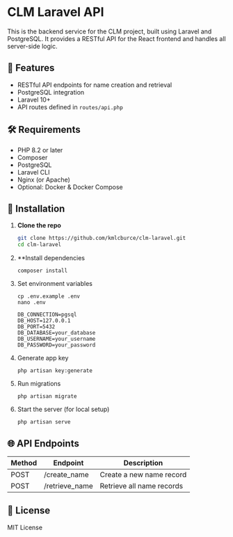 # CLM Laravel API

This is the backend service for the CLM project, built using Laravel and PostgreSQL. It provides a RESTful API for the React frontend and handles all server-side logic.

## 🧾 Features

- RESTful API endpoints for name creation and retrieval
- PostgreSQL integration
- Laravel 10+
- API routes defined in `routes/api.php`

## 🛠️ Requirements

- PHP 8.2 or later
- Composer
- PostgreSQL
- Laravel CLI
- Nginx (or Apache)
- Optional: Docker & Docker Compose


## 🚀 Installation

1. **Clone the repo**
   ```bash
   git clone https://github.com/kmlcburce/clm-laravel.git
   cd clm-laravel
    ```
2. **Install dependencies
    ```
    composer install
    ```
3. Set environment variables
    ```
    cp .env.example .env
    nano .env
    ```
    ```
    DB_CONNECTION=pgsql
    DB_HOST=127.0.0.1
    DB_PORT=5432
    DB_DATABASE=your_database
    DB_USERNAME=your_username
    DB_PASSWORD=your_password
    ```
4. Generate app key
    ```
    php artisan key:generate
    ```
5. Run migrations
    ```
    php artisan migrate
    ```
6. Start the server (for local setup)
    ```
    php artisan serve
    ```
## 🌐 API Endpoints
| Method | Endpoint        | Description               |
| ------ | --------------- | ------------------------- |
| POST   | /create\_name   | Create a new name record  |
| POST   | /retrieve\_name | Retrieve all name records |

## 📝 License
MIT License

